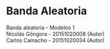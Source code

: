 # Banda Aleatoria 
Banda aleatoria - Modelos 1
<br>Nicolás Góngora - 20151020008 (Autor)
<br>Carlos Camacho - 20151020034 (Autor)

